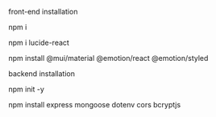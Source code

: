 front-end installation

npm i 

npm i lucide-react

npm install @mui/material @emotion/react @emotion/styled





backend installation

npm init -y

npm install express mongoose dotenv cors bcryptjs

